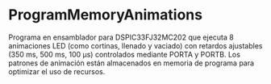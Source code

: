 # ProgramMemoryAnimations
Programa en ensamblador para DSPIC33FJ32MC202 que ejecuta 8 animaciones LED (como cortinas, llenado y vaciado) con retardos ajustables (350 ms, 500 ms, 100 µs) controlados mediante PORTA y PORTB. Los patrones de animación están almacenados en memoria de programa para optimizar el uso de recursos.
